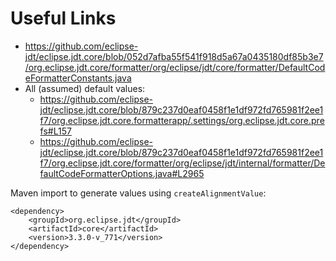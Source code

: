 # Useful Links
- https://github.com/eclipse-jdt/eclipse.jdt.core/blob/052d7afba55f541f918d5a67a0435180df85b3e7/org.eclipse.jdt.core/formatter/org/eclipse/jdt/core/formatter/DefaultCodeFormatterConstants.java
- All (assumed) default values:
    - https://github.com/eclipse-jdt/eclipse.jdt.core/blob/879c237d0eaf0458f1e1df972fd765981f2ee1f7/org.eclipse.jdt.core.formatterapp/.settings/org.eclipse.jdt.core.prefs#L157
    - https://github.com/eclipse-jdt/eclipse.jdt.core/blob/879c237d0eaf0458f1e1df972fd765981f2ee1f7/org.eclipse.jdt.core/formatter/org/eclipse/jdt/internal/formatter/DefaultCodeFormatterOptions.java#L2965

Maven import to generate values using `createAlignmentValue`:
```
<dependency>
    <groupId>org.eclipse.jdt</groupId>
    <artifactId>core</artifactId>
    <version>3.3.0-v_771</version>
</dependency>
```
